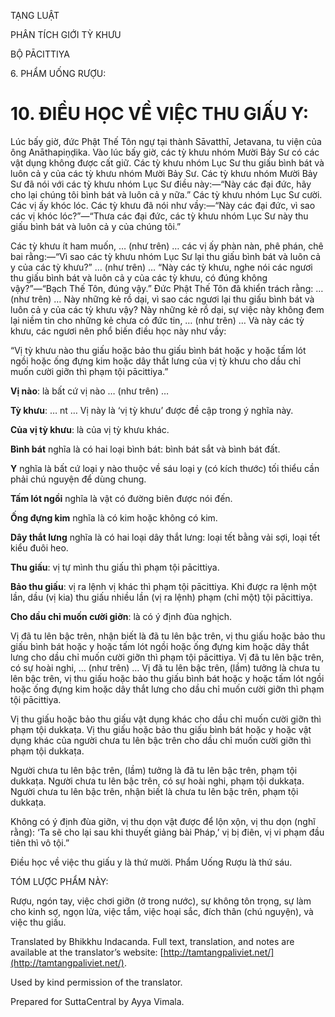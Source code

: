  

TẠNG LUẬT

PHÂN TÍCH GIỚI TỲ KHƯU

BỘ PĀCITTIYA

6\. PHẨM UỐNG RƯỢU:

# 10\. ĐIỀU HỌC VỀ VIỆC THU GIẤU Y:

Lúc bấy giờ, đức Phật Thế Tôn ngự tại thành Sāvatthī, Jetavana, tu viện của ông Anāthapiṇḍika. Vào lúc bấy giờ, các tỳ khưu nhóm Mười Bảy Sư có các vật dụng không được cất giữ. Các tỳ khưu nhóm Lục Sư thu giấu bình bát và luôn cả y của các tỳ khưu nhóm Mười Bảy Sư. Các tỳ khưu nhóm Mười Bảy Sư đã nói với các tỳ khưu nhóm Lục Sư điều này:—“Này các đại đức, hãy cho lại chúng tôi bình bát và luôn cả y nữa.” Các tỳ khưu nhóm Lục Sư cười. Các vị ấy khóc lóc. Các tỳ khưu đã nói như vầy:—“Này các đại đức, vì sao các vị khóc lóc?”—“Thưa các đại đức, các tỳ khưu nhóm Lục Sư này thu giấu bình bát và luôn cả y của chúng tôi.”

Các tỳ khưu ít ham muốn, … (như trên) … các vị ấy phàn nàn, phê phán, chê bai rằng:—“Vì sao các tỳ khưu nhóm Lục Sư lại thu giấu bình bát và luôn cả y của các tỳ khưu?” … (như trên) … “Này các tỳ khưu, nghe nói các ngươi thu giấu bình bát và luôn cả y của các tỳ khưu, có đúng không vậy?”—“Bạch Thế Tôn, đúng vậy.” Đức Phật Thế Tôn đã khiển trách rằng: … (như trên) … Này những kẻ rồ dại, vì sao các ngươi lại thu giấu bình bát và luôn cả y của các tỳ khưu vậy? Này những kẻ rồ dại, sự việc này không đem lại niềm tin cho những kẻ chưa có đức tin, … (như trên) … Và này các tỳ khưu, các ngươi nên phổ biến điều học này như vầy:

“Vị tỳ khưu nào thu giấu hoặc bảo thu giấu bình bát hoặc y hoặc tấm lót ngồi hoặc ống đựng kim hoặc dây thắt lưng của vị tỳ khưu cho dầu chỉ muốn cười giỡn thì phạm tội pācittiya.”

**Vị nào**: là bất cứ vị nào … (như trên) …

**Tỳ khưu**: … nt … Vị này là ‘vị tỳ khưu’ được đề cập trong ý nghĩa này.

**Của vị tỳ khưu**: là của vị tỳ khưu khác.

**Bình bát** nghĩa là có hai loại bình bát: bình bát sắt và bình bát đất.

**Y** nghĩa là bất cứ loại y nào thuộc về sáu loại y (có kích thước) tối thiểu cần phải chú nguyện để dùng chung.

**Tấm lót ngồi** nghĩa là vật có đường biên được nói đến.

**Ống đựng kim** nghĩa là có kim hoặc không có kim.

**Dây thắt lưng** nghĩa là có hai loại dây thắt lưng: loại tết bằng vải sợi, loại tết kiểu đuôi heo.

**Thu giấu**: vị tự mình thu giấu thì phạm tội pācittiya.

**Bảo thu giấu**: vị ra lệnh vị khác thì phạm tội pācittiya. Khi được ra lệnh một lần, dầu (vị kia) thu giấu nhiều lần (vị ra lệnh) phạm (chỉ một) tội pācittiya.

**Cho dầu chỉ muốn cười giỡn**: là có ý định đùa nghịch.

Vị đã tu lên bậc trên, nhận biết là đã tu lên bậc trên, vị thu giấu hoặc bảo thu giấu bình bát hoặc y hoặc tấm lót ngồi hoặc ống đựng kim hoặc dây thắt lưng cho dầu chỉ muốn cười giỡn thì phạm tội pācittiya. Vị đã tu lên bậc trên, có sự hoài nghi, … (như trên) … Vị đã tu lên bậc trên, (lầm) tưởng là chưa tu lên bậc trên, vị thu giấu hoặc bảo thu giấu bình bát hoặc y hoặc tấm lót ngồi hoặc ống đựng kim hoặc dây thắt lưng cho dầu chỉ muốn cười giỡn thì phạm tội pācittiya.

Vị thu giấu hoặc bảo thu giấu vật dụng khác cho dầu chỉ muốn cười giỡn thì phạm tội dukkaṭa. Vị thu giấu hoặc bảo thu giấu bình bát hoặc y hoặc vật dụng khác của người chưa tu lên bậc trên cho dầu chỉ muốn cười giỡn thì phạm tội dukkaṭa.

Người chưa tu lên bậc trên, (lầm) tưởng là đã tu lên bậc trên, phạm tội dukkaṭa. Người chưa tu lên bậc trên, có sự hoài nghi, phạm tội dukkaṭa. Người chưa tu lên bậc trên, nhận biết là chưa tu lên bậc trên, phạm tội dukkaṭa.

Không có ý định đùa giỡn, vị thu dọn vật được để lộn xộn, vị thu dọn (nghĩ rằng): ‘Ta sẽ cho lại sau khi thuyết giảng bài Pháp,’ vị bị điên, vị vi phạm đầu tiên thì vô tội.”

Điều học về việc thu giấu y là thứ mười. Phẩm Uống Rượu là thứ sáu.

TÓM LƯỢC PHẨM NÀY:

Rượu, ngón tay, việc chơi giỡn (ở trong nước), sự không tôn trọng, sự làm cho kinh sợ, ngọn lửa, việc tắm, việc hoại sắc, đích thân (chú nguyện), và việc thu giấu.

Translated by Bhikkhu Indacanda. Full text, translation, and notes are available at the translator’s website: [http://tamtangpaliviet.net/](http://tamtangpaliviet.net/).

Used by kind permission of the translator.

Prepared for SuttaCentral by Ayya Vimala.